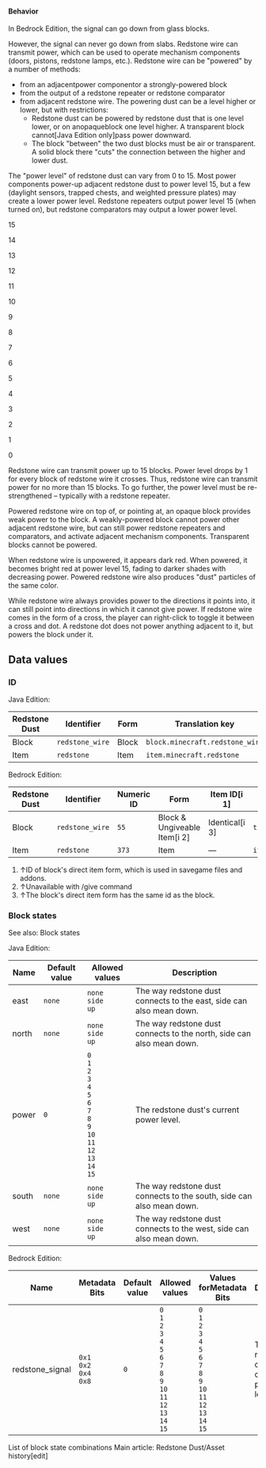 #### Behavior




























































In Bedrock Edition, the signal can go down from glass blocks.




























































However, the signal can never go down from slabs.
Redstone wire can transmit power, which can be used to operate mechanism components (doors, pistons, redstone lamps, etc.).
Redstone wire can be "powered" by a number of methods:

- from an adjacentpower componentor a strongly-powered block
- from the output of a redstone repeater or redstone comparator
- from adjacent redstone wire. The powering dust can be a level higher or lower, but with restrictions:
	- Redstone dust can be powered by redstone dust that is one level lower, or on anopaqueblock one level higher. A transparent block cannot‌[Java Edition  only]pass power downward.
	- The block "between" the two dust blocks must be air or transparent. A solid block there "cuts" the connection between the higher and lower dust.

The "power level" of redstone dust can vary from 0 to 15. Most power components power-up adjacent redstone dust to power level 15, but a few (daylight sensors, trapped chests, and weighted pressure plates) may create a lower power level. Redstone repeaters output power level 15 (when turned on), but redstone comparators may output a lower power level.






15

14

13

12

11

10

9

8

7

6

5

4

3

2

1

0


Redstone wire can transmit power up to 15 blocks.
Power level drops by 1 for every block of redstone wire it crosses. Thus, redstone wire can transmit power for no more than 15 blocks. To go further, the power level must be re-strengthened – typically with a redstone repeater.

Powered redstone wire on top of, or pointing at, an opaque block provides weak power to the block. A weakly-powered block cannot power other adjacent redstone wire, but can still power redstone repeaters and comparators, and activate adjacent mechanism components. Transparent blocks cannot be powered.

When redstone wire is unpowered, it appears dark red. When powered, it becomes bright red at power level 15, fading to darker shades with decreasing power. Powered redstone wire also produces "dust" particles of the same color.

While redstone wire always provides power to the directions it points into, it can still point into directions in which it cannot give power. If redstone wire comes in the form of a cross, the player can right-click to toggle it between a cross and dot. A redstone dot does not power anything adjacent to it, but powers the block under it.

## Data values
### ID
Java Edition:

| Redstone Dust | Identifier      | Form  | Translation key                 |
|---------------|-----------------|-------|---------------------------------|
| Block         | `redstone_wire` | Block | `block.minecraft.redstone_wire` |
| Item          | `redstone`      | Item  | `item.minecraft.redstone`       |

Bedrock Edition:

| Redstone Dust | Identifier      | Numeric ID | Form                         | Item ID[i 1]   | Translation key           |
|---------------|-----------------|------------|------------------------------|----------------|---------------------------|
| Block         | `redstone_wire` | `55`       | Block & Ungiveable Item[i 2] | Identical[i 3] | `tile.redstone_wire.name` |
| Item          | `redstone`      | `373`      | Item                         | —              | `item.redstone.name`      |

1. ↑ID of block's direct item form, which is used in savegame files and addons.
2. ↑Unavailable with /give command
3. ↑The block's direct item form has the same id as the block.

### Block states
See also: Block states

Java Edition:

| Name  | Default value | Allowed values                                                                                                                    | Description                                                           |
|-------|---------------|-----------------------------------------------------------------------------------------------------------------------------------|-----------------------------------------------------------------------|
| east  | `none`        | `none`<br/>`side`<br/>`up`                                                                                                        | The way redstone dust connects to the east, side can also mean down.  |
| north | `none`        | `none`<br/>`side`<br/>`up`                                                                                                        | The way redstone dust connects to the north, side can also mean down. |
| power | `0`           | `0`<br/>`1`<br/>`2`<br/>`3`<br/>`4`<br/>`5`<br/>`6`<br/>`7`<br/>`8`<br/>`9`<br/>`10`<br/>`11`<br/>`12`<br/>`13`<br/>`14`<br/>`15` | The redstone dust's current power level.                              |
| south | `none`        | `none`<br/>`side`<br/>`up`                                                                                                        | The way redstone dust connects to the south, side can also mean down. |
| west  | `none`        | `none`<br/>`side`<br/>`up`                                                                                                        | The way redstone dust connects to the west, side can also mean down.  |

Bedrock Edition:

| Name            | Metadata Bits                       | Default value | Allowed values                                                                                                                    | Values forMetadata Bits                                                                                                           | Description                              |
|-----------------|-------------------------------------|---------------|-----------------------------------------------------------------------------------------------------------------------------------|-----------------------------------------------------------------------------------------------------------------------------------|------------------------------------------|
| redstone_signal | `0x1`<br/>`0x2`<br/>`0x4`<br/>`0x8` | `0`           | `0`<br/>`1`<br/>`2`<br/>`3`<br/>`4`<br/>`5`<br/>`6`<br/>`7`<br/>`8`<br/>`9`<br/>`10`<br/>`11`<br/>`12`<br/>`13`<br/>`14`<br/>`15` | `0`<br/>`1`<br/>`2`<br/>`3`<br/>`4`<br/>`5`<br/>`6`<br/>`7`<br/>`8`<br/>`9`<br/>`10`<br/>`11`<br/>`12`<br/>`13`<br/>`14`<br/>`15` | The redstone dust's current power level. |




List of block state combinations
Main article: Redstone Dust/Asset history[edit]


